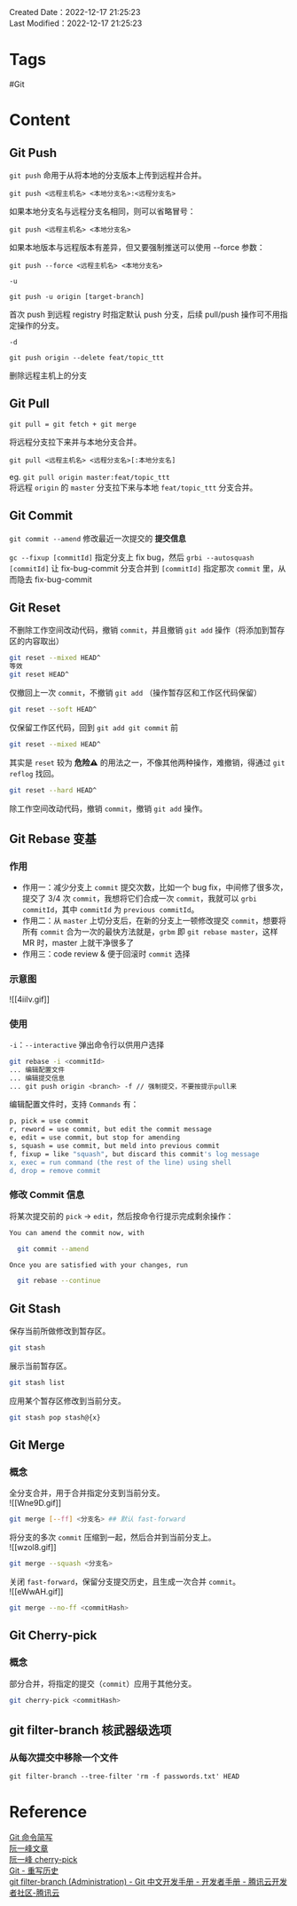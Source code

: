 Created Date：2022-12-17 21:25:23  
Last Modified：2022-12-17 21:25:23

# Tags

#Git

# Content

## Git Push

`git push` 命用于从将本地的分支版本上传到远程并合并。

```
git push <远程主机名> <本地分支名>:<远程分支名>
```

如果本地分支名与远程分支名相同，则可以省略冒号：

```
git push <远程主机名> <本地分支名>
```

如果本地版本与远程版本有差异，但又要强制推送可以使用 --force 参数：

```
git push --force <远程主机名> <本地分支名>
```

`-u`

```
git push -u origin [target-branch]
```

首次 push 到远程 registry 时指定默认 push 分支，后续 pull/push 操作可不用指定操作的分支。

`-d`

```
git push origin --delete feat/topic_ttt
```

删除远程主机上的分支

## Git Pull

`git pull = git fetch + git merge`

将远程分支拉下来并与本地分支合并。

```
git pull <远程主机名> <远程分支名>[:本地分支名]
```

eg. `git pull origin master:feat/topic_ttt `  
将远程 `origin` 的 `master` 分支拉下来与本地 `feat/topic_ttt` 分支合并。

## Git Commit

`git commit --amend` 修改最近一次提交的 **提交信息**

`gc --fixup [commitId]` 指定分支上 fix bug，然后 `grbi --autosquash [commitId]` 让 fix-bug-commit 分支合并到 `[commitId]` 指定那次 `commit` 里，从而隐去 fix-bug-commit

## Git Reset

不删除工作空间改动代码，撤销 `commit`，并且撤销 `git add` 操作（将添加到暂存区的内容取出）

```bash
git reset --mixed HEAD^
等效
git reset HEAD^
```

仅撤回上一次 `commit`，不撤销 `git add` （操作暂存区和工作区代码保留）

```bash
git reset --soft HEAD^
```

仅保留工作区代码，回到 `git add git commit` 前

```bash
git reset --mixed HEAD^
```

其实是 `reset` 较为 **危险⚠️** 的用法之一，不像其他两种操作，难撤销，得通过 `git reflog` 找回。

```bash
git reset --hard HEAD^
```

除工作空间改动代码，撤销 `commit`，撤销 `git add` 操作。

## Git Rebase 变基

### 作用

- 作用一：减少分支上 `commit` 提交次数，比如一个 bug fix，中间修了很多次，提交了 3/4 次 `commit`，我想将它们合成一次 `commit`，我就可以 `grbi commitId`，其中 `commitId` 为 `previous commitId`。
- 作用二：从 `master` 上切分支后，在新的分支上一顿修改提交 `commit`，想要将所有 `commit` 合为一次的最快方法就是，`grbm` 即 `git rebase master`，这样 MR 时，master 上就干净很多了
- 作用三：code review & 便于回滚时 `commit` 选择

### 示意图

![[4iiIv.gif]]  

### 使用

`-i`：`--interactive` 弹出命令行以供用户选择

```bash
git rebase -i <commitId>
... 编辑配置文件
... 编辑提交信息
... git push origin <branch> -f // 强制提交，不要按提示pull来
```

编辑配置文件时，支持 `Commands` 有：

```bash
p, pick = use commit  
r, reword = use commit, but edit the commit message  
e, edit = use commit, but stop for amending  
s, squash = use commit, but meld into previous commit  
f, fixup = like "squash", but discard this commit's log message  
x, exec = run command (the rest of the line) using shell  
d, drop = remove commit
```

### 修改 Commit 信息

将某次提交前的 `pick` -> `edit`，然后按命令行提示完成剩余操作：

```bash
You can amend the commit now, with

  git commit --amend 

Once you are satisfied with your changes, run

  git rebase --continue

```

## Git Stash

保存当前所做修改到暂存区。

```bash
git stash
```

展示当前暂存区。

```bash
git stash list
```

应用某个暂存区修改到当前分支。

```bash
git stash pop stash@{x}
```

## Git Merge

### 概念

全分支合并，用于合并指定分支到当前分支。  
![[Wne9D.gif]]

```bash
git merge [--ff] <分支名> ## 默认 fast-forward
```

将分支的多次 `commit` 压缩到一起，然后合并到当前分支上。  
![[wzol8.gif]]

```bash
git merge --squash <分支名>
```

关闭 `fast-forward`，保留分支提交历史，且生成一次合并 `commit`。  
![[eWwAH.gif]]

```bash
git merge --no-ff <commitHash>
```

## Git Cherry-pick

### 概念

部分合并，将指定的提交（`commit`）应用于其他分支。

```bash
git cherry-pick <commitHash>
```

## git filter-branch 核武器级选项

### 从每次提交中移除一个文件

```console
git filter-branch --tree-filter 'rm -f passwords.txt' HEAD
```

# Reference

[Git 命令简写](https://www.jianshu.com/p/660557b405dd)  
[阮一峰文章](https://www.ruanyifeng.com/blog/2015/08/git-use-process.html)  
[阮一峰 cherry-pick](https://www.ruanyifeng.com/blog/2020/04/git-cherry-pick.html)  
[Git - 重写历史](https://git-scm.com/book/zh/v2/Git-%E5%B7%A5%E5%85%B7-%E9%87%8D%E5%86%99%E5%8E%86%E5%8F%B2)  
[git filter-branch (Administration) - Git 中文开发手册 - 开发者手册 - 腾讯云开发者社区-腾讯云](https://cloud.tencent.com/developer/section/1138641)

